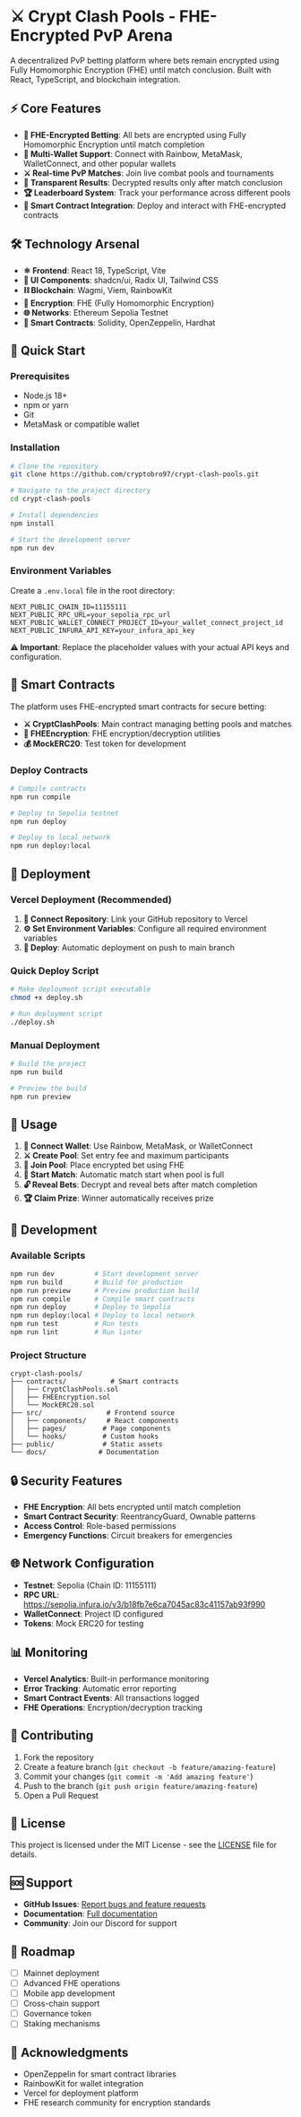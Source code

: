 # ⚔️ Crypt Clash Pools - FHE-Encrypted PvP Arena

A decentralized PvP betting platform where bets remain encrypted using Fully Homomorphic Encryption (FHE) until match conclusion. Built with React, TypeScript, and blockchain integration.

## ⚡ Core Features

- **🔐 FHE-Encrypted Betting**: All bets are encrypted using Fully Homomorphic Encryption until match completion
- **💼 Multi-Wallet Support**: Connect with Rainbow, MetaMask, WalletConnect, and other popular wallets
- **⚔️ Real-time PvP Matches**: Join live combat pools and tournaments
- **🎯 Transparent Results**: Decrypted results only after match conclusion
- **🏆 Leaderboard System**: Track your performance across different pools
- **🔗 Smart Contract Integration**: Deploy and interact with FHE-encrypted contracts

## 🛠 Technology Arsenal

- **⚛️ Frontend**: React 18, TypeScript, Vite
- **🎨 UI Components**: shadcn/ui, Radix UI, Tailwind CSS
- **⛓️ Blockchain**: Wagmi, Viem, RainbowKit
- **🔐 Encryption**: FHE (Fully Homomorphic Encryption)
- **🌐 Networks**: Ethereum Sepolia Testnet
- **📜 Smart Contracts**: Solidity, OpenZeppelin, Hardhat

## 🚀 Quick Start

### Prerequisites

- Node.js 18+ 
- npm or yarn
- Git
- MetaMask or compatible wallet

### Installation

```bash
# Clone the repository
git clone https://github.com/cryptobro97/crypt-clash-pools.git

# Navigate to the project directory
cd crypt-clash-pools

# Install dependencies
npm install

# Start the development server
npm run dev
```

### Environment Variables

Create a `.env.local` file in the root directory:

```env
NEXT_PUBLIC_CHAIN_ID=11155111
NEXT_PUBLIC_RPC_URL=your_sepolia_rpc_url
NEXT_PUBLIC_WALLET_CONNECT_PROJECT_ID=your_wallet_connect_project_id
NEXT_PUBLIC_INFURA_API_KEY=your_infura_api_key
```

**⚠️ Important**: Replace the placeholder values with your actual API keys and configuration.

## 🔐 Smart Contracts

The platform uses FHE-encrypted smart contracts for secure betting:

- **⚔️ CryptClashPools**: Main contract managing betting pools and matches
- **🔐 FHEEncryption**: FHE encryption/decryption utilities
- **💰 MockERC20**: Test token for development

### Deploy Contracts

```bash
# Compile contracts
npm run compile

# Deploy to Sepolia testnet
npm run deploy

# Deploy to local network
npm run deploy:local
```

## 🚀 Deployment

### Vercel Deployment (Recommended)

1. **🔗 Connect Repository**: Link your GitHub repository to Vercel
2. **⚙️ Set Environment Variables**: Configure all required environment variables
3. **🚀 Deploy**: Automatic deployment on push to main branch

### Quick Deploy Script

```bash
# Make deployment script executable
chmod +x deploy.sh

# Run deployment script
./deploy.sh
```

### Manual Deployment

```bash
# Build the project
npm run build

# Preview the build
npm run preview
```

## 📱 Usage

1. **💼 Connect Wallet**: Use Rainbow, MetaMask, or WalletConnect
2. **⚔️ Create Pool**: Set entry fee and maximum participants
3. **🔐 Join Pool**: Place encrypted bet using FHE
4. **🎯 Start Match**: Automatic match start when pool is full
5. **🔓 Reveal Bets**: Decrypt and reveal bets after match completion
6. **🏆 Claim Prize**: Winner automatically receives prize

## 🔧 Development

### Available Scripts

```bash
npm run dev          # Start development server
npm run build        # Build for production
npm run preview      # Preview production build
npm run compile      # Compile smart contracts
npm run deploy       # Deploy to Sepolia
npm run deploy:local # Deploy to local network
npm run test         # Run tests
npm run lint         # Run linter
```

### Project Structure

```
crypt-clash-pools/
├── contracts/           # Smart contracts
│   ├── CryptClashPools.sol
│   ├── FHEEncryption.sol
│   └── MockERC20.sol
├── src/                # Frontend source
│   ├── components/     # React components
│   ├── pages/         # Page components
│   └── hooks/         # Custom hooks
├── public/            # Static assets
└── docs/             # Documentation
```

## 🔒 Security Features

- **FHE Encryption**: All bets encrypted until match completion
- **Smart Contract Security**: ReentrancyGuard, Ownable patterns
- **Access Control**: Role-based permissions
- **Emergency Functions**: Circuit breakers for emergencies

## 🌐 Network Configuration

- **Testnet**: Sepolia (Chain ID: 11155111)
- **RPC URL**: https://sepolia.infura.io/v3/b18fb7e6ca7045ac83c41157ab93f990
- **WalletConnect**: Project ID configured
- **Tokens**: Mock ERC20 for testing

## 📊 Monitoring

- **Vercel Analytics**: Built-in performance monitoring
- **Error Tracking**: Automatic error reporting
- **Smart Contract Events**: All transactions logged
- **FHE Operations**: Encryption/decryption tracking

## 🤝 Contributing

1. Fork the repository
2. Create a feature branch (`git checkout -b feature/amazing-feature`)
3. Commit your changes (`git commit -m 'Add amazing feature'`)
4. Push to the branch (`git push origin feature/amazing-feature`)
5. Open a Pull Request

## 📄 License

This project is licensed under the MIT License - see the [LICENSE](LICENSE) file for details.

## 🆘 Support

- **GitHub Issues**: [Report bugs and feature requests](https://github.com/cryptobro97/crypt-clash-pools/issues)
- **Documentation**: [Full documentation](https://github.com/cryptobro97/crypt-clash-pools/wiki)
- **Community**: Join our Discord for support

## 🎯 Roadmap

- [ ] Mainnet deployment
- [ ] Advanced FHE operations
- [ ] Mobile app development
- [ ] Cross-chain support
- [ ] Governance token
- [ ] Staking mechanisms

## 🙏 Acknowledgments

- OpenZeppelin for smart contract libraries
- RainbowKit for wallet integration
- Vercel for deployment platform
- FHE research community for encryption standards
